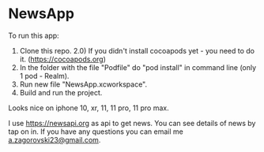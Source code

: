 # NewsApp

To run this app:
1) Clone this repo.
2.0) If you didn't install cocoapods yet - you need to do it. (https://cocoapods.org)
2) In the folder with the file "Podfile" do "pod install" in command line (only 1 pod - Realm).
3) Run new file "NewsApp.xcworkspace".
4) Build and run the project. 

Looks nice on iphone 10, xr, 11, 11 pro, 11 pro max.

I use https://newsapi.org as api to get news.
You can see details of news by tap on in.
If you have any questions you can email me a.zagorovski23@gmail.com.
